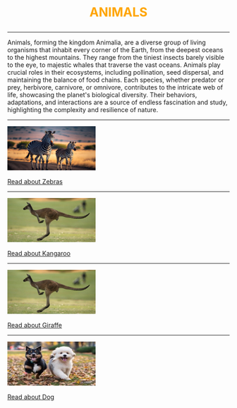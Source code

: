 # <center><p style="color:orange"> ANIMALS </p> </center>
---
Animals, forming the kingdom Animalia, are a diverse group of living organisms that inhabit every corner of the Earth, from the deepest oceans to the highest mountains. They range from the tiniest insects barely visible to the eye, to majestic whales that traverse the vast oceans. Animals play crucial roles in their ecosystems, including pollination, seed dispersal, and maintaining the balance of food chains. Each species, whether predator or prey, herbivore, carnivore, or omnivore, contributes to the intricate web of life, showcasing the planet's biological diversity. Their behaviors, adaptations, and interactions are a source of endless fascination and study, highlighting the complexity and resilience of nature.

---
<img src="./image/animal2.jpg" width="200" height="100">

[Read about Zebras](Zebra.md)

---

<img src="./image/animal3.jpg" width="200" height="100">

[Read about Kangaroo](Kangaroo.md)


---

<img src="./image/animal3.jpg" width="200" height="100">

[Read about Giraffe](Giraffe.md)


---

<img src="./image/animal4.jpeg" width="200" height="100">

[Read about Dog](Dog.md)